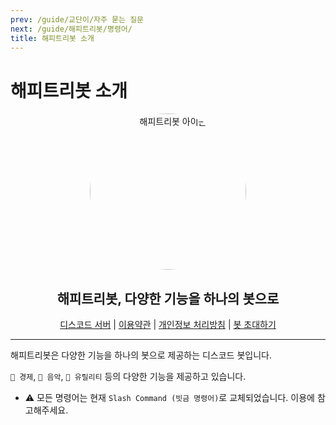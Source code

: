 ```yaml
---
prev: /guide/교단이/자주 묻는 질문
next: /guide/해피트리봇/명령어/
title: 해피트리봇 소개
---
```


# 해피트리봇 소개

<div align="center">
    <img src="https://htb.htlab.kr/static/images/logo.png" alt="해피트리봇 아이콘" height="250" style="border-radius: 50%">
    <h2>해피트리봇, 다양한 기능을 하나의 봇으로</h2>
</div>
<div align="center">
    <a href="https://discord.gg/TD9BvMxhP6">디스코드 서버</a> | <a href="https://htb.htlab.kr/terms">이용약관</a> | <a href="https://htb.htlab.kr/privacy">개인정보 처리방침</a> | <a href="https://htb.htlab.kr/bot_invite">봇 초대하기</a>
</div>

---

해피트리봇은 다양한 기능을 하나의 봇으로 제공하는 디스코드 봇입니다.

``💸 경제``, ``🎵 음악``, ``🤖 유릴리티`` 등의 다양한 기능을 제공하고 있습니다.

+ ⚠ 모든 명령어는 현재 ``Slash Command (빗금 명령어)``로 교체되었습니다. 이용에 참고해주세요.
